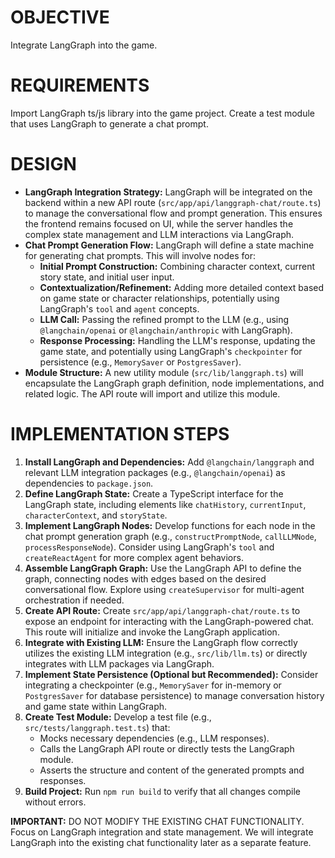 # OBJECTIVE

Integrate LangGraph into the game.

# REQUIREMENTS

Import LangGraph ts/js library into the game project.
Create a test module that uses LangGraph to generate a chat prompt.

# DESIGN

*   **LangGraph Integration Strategy:** LangGraph will be integrated on the backend within a new API route (`src/app/api/langgraph-chat/route.ts`) to manage the conversational flow and prompt generation. This ensures the frontend remains focused on UI, while the server handles the complex state management and LLM interactions via LangGraph.
*   **Chat Prompt Generation Flow:** LangGraph will define a state machine for generating chat prompts. This will involve nodes for:
    *   **Initial Prompt Construction:** Combining character context, current story state, and initial user input.
    *   **Contextualization/Refinement:** Adding more detailed context based on game state or character relationships, potentially using LangGraph's `tool` and `agent` concepts.
    *   **LLM Call:** Passing the refined prompt to the LLM (e.g., using `@langchain/openai` or `@langchain/anthropic` with LangGraph).
    *   **Response Processing:** Handling the LLM's response, updating the game state, and potentially using LangGraph's `checkpointer` for persistence (e.g., `MemorySaver` or `PostgresSaver`).
*   **Module Structure:** A new utility module (`src/lib/langgraph.ts`) will encapsulate the LangGraph graph definition, node implementations, and related logic. The API route will import and utilize this module.

# IMPLEMENTATION STEPS

1.  **Install LangGraph and Dependencies:** Add `@langchain/langgraph` and relevant LLM integration packages (e.g., `@langchain/openai`) as dependencies to `package.json`.
2.  **Define LangGraph State:** Create a TypeScript interface for the LangGraph state, including elements like `chatHistory`, `currentInput`, `characterContext`, and `storyState`.
3.  **Implement LangGraph Nodes:** Develop functions for each node in the chat prompt generation graph (e.g., `constructPromptNode`, `callLLMNode`, `processResponseNode`). Consider using LangGraph's `tool` and `createReactAgent` for more complex agent behaviors.
4.  **Assemble LangGraph Graph:** Use the LangGraph API to define the graph, connecting nodes with edges based on the desired conversational flow. Explore using `createSupervisor` for multi-agent orchestration if needed.
5.  **Create API Route:** Create `src/app/api/langgraph-chat/route.ts` to expose an endpoint for interacting with the LangGraph-powered chat. This route will initialize and invoke the LangGraph application.
6.  **Integrate with Existing LLM:** Ensure the LangGraph flow correctly utilizes the existing LLM integration (e.g., `src/lib/llm.ts`) or directly integrates with LLM packages via LangGraph.
7.  **Implement State Persistence (Optional but Recommended):** Consider integrating a checkpointer (e.g., `MemorySaver` for in-memory or `PostgresSaver` for database persistence) to manage conversation history and game state within LangGraph.
8.  **Create Test Module:** Develop a test file (e.g., `src/tests/langgraph.test.ts`) that:
    *   Mocks necessary dependencies (e.g., LLM responses).
    *   Calls the LangGraph API route or directly tests the LangGraph module.
    *   Asserts the structure and content of the generated prompts and responses.
9.  **Build Project:** Run `npm run build` to verify that all changes compile without errors.

**IMPORTANT:** DO NOT MODIFY THE EXISTING CHAT FUNCTIONALITY. Focus on LangGraph integration and state management. We will integrate LangGraph into the existing chat functionality later as a separate feature.